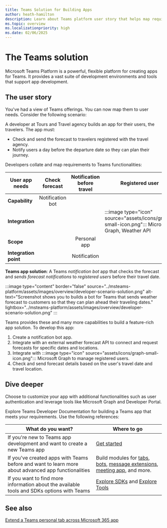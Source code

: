 ```yaml
---
title: Teams Solution for Building Apps
author: heath-hamilton
description: Learn about Teams platform user story that helps map requirements to app functionalities to create app, development environments, tools required, and customization.
ms.topic: overview
ms.localizationpriority: high
ms.date: 02/06/2025
---
```

# The Teams solution

Microsoft Teams Platform is a powerful, flexible platform for creating apps for Teams. It provides a vast suite of development environments and tools that support app development.

## The user story

You've had a view of Teams offerings. You can now map them to user needs. Consider the following scenario:

A developer at Tours and Travel agency builds an app for their users, the travelers. The app must:

- Check and send the forecast to travelers registered with the travel agency.
- Notify users a day before the departure date so they can plan their journey.

Developers collate and map requirements to Teams functionalities:

| User app needs         | Check forecast                                               | Notification before travel                   | Registered user                                                                      |
| ---------------------- | :-----------------------------------------------------------:| :--------------------------------------------: | ------------------------------------------------------------------------------------ |
| **Capability**         | Notification bot                                             |                                              |                                                                                      |
| **Integration**        |                                                              |                                              | :::image type="icon" source="assets/icons/graph-small-icon.png"::: Microsoft Graph, Weather API |
| **Scope**              |                                                              | Personal app                                 |                                                                                      |
| **Integration point**  |                                                              | Notification                                 |                                                                                      |

**Teams app solution**: A Teams *notification bot* app that checks the forecast and *sends forecast notifications* to *registered users* before their travel date.

:::image type="content" border="false" source="../msteams-platform/assets/images/overview/developer-scenario-solution.png" alt-text="Screenshot shows you to builds a bot for Teams that sends weather forecast to customers so that they can plan ahead their traveling dates." lightbox="../msteams-platform/assets/images/overview/developer-scenario-solution.png" :::

Teams provides these and many more capabilities to build a feature-rich app solution. To develop this app:

1. Create a notification bot app.
2. Integrate with an external weather forecast API to connect and request forecasts for specific dates and locations.
3. Integrate with :::image type="icon" source="assets/icons/graph-small-icon.png"::: Microsoft Graph to manage registered users.
4. Check and send forecast details based on the user's travel date and travel location.

## Dive deeper

Choose to customize your app with additional functionalities such as user authentication and leverage tools like Microsoft Graph and Developer Portal.

Explore Teams Developer Documentation for building a Teams app that meets your requirements. Use the following references:

| What do you want?                                                                                             | Where to go                                                                                                          |
| ------------------------------------------------------------------------------------------------------------- | -------------------------------------------------------------------------------------------------------------------- |
| If you're new to Teams app development and want to create a new Teams app                                     | [Get started](get-started/get-started-overview.md)                                                                     |
| If you've created apps with Teams before and want to learn more about advanced app functionalities             | Build modules for [tabs](tabs/what-are-tabs.md), [bots](bots/what-are-bots.md), [message extensions](messaging-extensions/what-are-messaging-extensions.md), [meeting app](apps-in-teams-meetings/teams-apps-in-meetings.md), and more. |
| If you want to find more information about the available tools and SDKs options with Teams                       | [Explore SDKs](get-started/tool-options-and-code-samples.md#explore-sdks) and [Explore Tools](get-started/tool-options-and-code-samples.md#explore-tools) |

## See also

[Extend a Teams personal tab across Microsoft 365 app](m365-apps/extend-m365-teams-personal-tab.md)